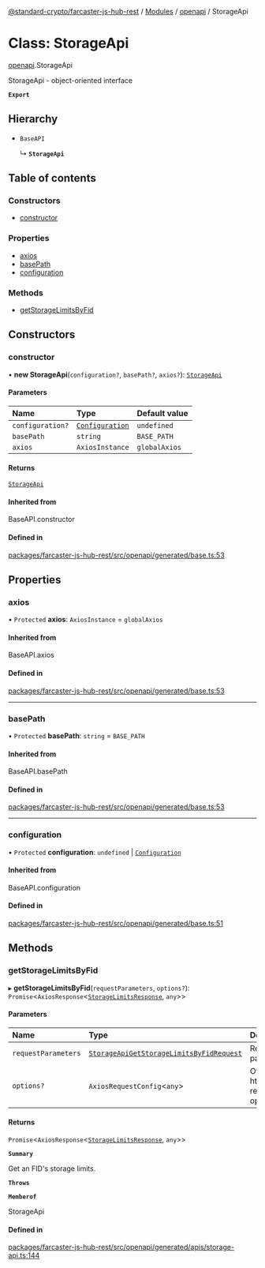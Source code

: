 [@standard-crypto/farcaster-js-hub-rest](../README.md) / [Modules](../modules.md) / [openapi](../modules/openapi.md) / StorageApi

# Class: StorageApi

[openapi](../modules/openapi.md).StorageApi

StorageApi - object-oriented interface

**`Export`**

## Hierarchy

- `BaseAPI`

  ↳ **`StorageApi`**

## Table of contents

### Constructors

- [constructor](openapi.StorageApi.md#constructor)

### Properties

- [axios](openapi.StorageApi.md#axios)
- [basePath](openapi.StorageApi.md#basepath)
- [configuration](openapi.StorageApi.md#configuration)

### Methods

- [getStorageLimitsByFid](openapi.StorageApi.md#getstoragelimitsbyfid)

## Constructors

### constructor

• **new StorageApi**(`configuration?`, `basePath?`, `axios?`): [`StorageApi`](openapi.StorageApi.md)

#### Parameters

| Name | Type | Default value |
| :------ | :------ | :------ |
| `configuration?` | [`Configuration`](openapi.Configuration.md) | `undefined` |
| `basePath` | `string` | `BASE_PATH` |
| `axios` | `AxiosInstance` | `globalAxios` |

#### Returns

[`StorageApi`](openapi.StorageApi.md)

#### Inherited from

BaseAPI.constructor

#### Defined in

[packages/farcaster-js-hub-rest/src/openapi/generated/base.ts:53](https://github.com/standard-crypto/farcaster-js/blob/main/packages/farcaster-js-hub-rest/src/openapi/generated/base.ts#L53)

## Properties

### axios

• `Protected` **axios**: `AxiosInstance` = `globalAxios`

#### Inherited from

BaseAPI.axios

#### Defined in

[packages/farcaster-js-hub-rest/src/openapi/generated/base.ts:53](https://github.com/standard-crypto/farcaster-js/blob/main/packages/farcaster-js-hub-rest/src/openapi/generated/base.ts#L53)

___

### basePath

• `Protected` **basePath**: `string` = `BASE_PATH`

#### Inherited from

BaseAPI.basePath

#### Defined in

[packages/farcaster-js-hub-rest/src/openapi/generated/base.ts:53](https://github.com/standard-crypto/farcaster-js/blob/main/packages/farcaster-js-hub-rest/src/openapi/generated/base.ts#L53)

___

### configuration

• `Protected` **configuration**: `undefined` \| [`Configuration`](openapi.Configuration.md)

#### Inherited from

BaseAPI.configuration

#### Defined in

[packages/farcaster-js-hub-rest/src/openapi/generated/base.ts:51](https://github.com/standard-crypto/farcaster-js/blob/main/packages/farcaster-js-hub-rest/src/openapi/generated/base.ts#L51)

## Methods

### getStorageLimitsByFid

▸ **getStorageLimitsByFid**(`requestParameters`, `options?`): `Promise`\<`AxiosResponse`\<[`StorageLimitsResponse`](../interfaces/openapi.StorageLimitsResponse.md), `any`\>\>

#### Parameters

| Name | Type | Description |
| :------ | :------ | :------ |
| `requestParameters` | [`StorageApiGetStorageLimitsByFidRequest`](../interfaces/openapi.StorageApiGetStorageLimitsByFidRequest.md) | Request parameters. |
| `options?` | `AxiosRequestConfig`\<`any`\> | Override http request option. |

#### Returns

`Promise`\<`AxiosResponse`\<[`StorageLimitsResponse`](../interfaces/openapi.StorageLimitsResponse.md), `any`\>\>

**`Summary`**

Get an FID\'s storage limits.

**`Throws`**

**`Memberof`**

StorageApi

#### Defined in

[packages/farcaster-js-hub-rest/src/openapi/generated/apis/storage-api.ts:144](https://github.com/standard-crypto/farcaster-js/blob/main/packages/farcaster-js-hub-rest/src/openapi/generated/apis/storage-api.ts#L144)
